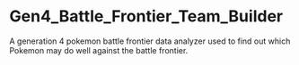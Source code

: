 # Gen4_Battle_Frontier_Team_Builder
 
A generation 4 pokemon battle frontier data analyzer used to find out which Pokemon may do well against the battle frontier.
